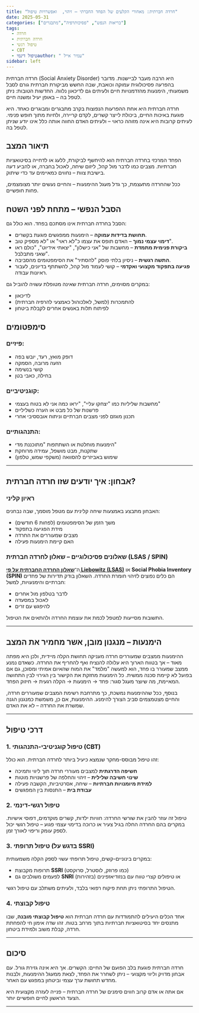 ```yaml
---
title: "חרדה חברתית: מאחורי הקלעים של הפחד החברתי – זיהוי,  ואפשרויות טיפול"
date: 2025-05-31
categories: ["בריאות הנפש", "פסיכותרפיה","מתבגרים"]
tags:
  - חרדה
  - חרדה חברתית
  - טיפול רגשי
  - CBT
  - טיפול דינמיauthor: " עמיר אייל"
sidebar: left
---
```


חרדה חברתית (Social Anxiety Disorder) היא הרבה מעבר לביישנות. מדובר בהפרעה פסיכולוגית עמוקה וכואבת, שבה החשש מביקורת חברתית גורם לסבל משמעותי, הימנעות מהזדמנויות חיים ולעיתים גם לדיכאון נלווה. החדשות הטובות: ניתן לטפל בה – באופן יעיל ומשנה חיים.

<!--more-->



חרדה חברתית היא אחת ההפרעות הנפוצות בקרב מתבגרים ומבוגרים כאחד. היא פוגעת באיכות החיים, ביכולת לייצר קשרים, לקדם קריירה, ולחיות מתוך חופש פנימי. לעיתים קרובות היא אינה מזוהה כראוי – ולעיתים האדם החווה אותה כלל אינו יודע שניתן לטפל בה.

## תיאור המצב

הפחד המרכזי בחרדה חברתית הוא להיחשף לביקורת, ללעג או לדחייה בסיטואציות חברתיות. מצבים כמו לדבר מול קהל, ליזום שיחה, לאכול בחברה, או להביע דעה בישיבת צוות – נחווים כמאיימים עד כדי שיתוק.  

ככל שהחרדה מתעצמת, כך גדל מעגל ההימנעות – והחיים נעשים יותר מצומצמים, פחות חופשיים.

## הסבל הנפשי – מתחת לפני השטח

הסבל בחרדה חברתית אינו מסתכם בפחד. הוא כולל גם:
- **תחושת בדידות עמוקה** – הימנעות ממפגשים פוגעת בקשרים.
- **דימוי עצמי נמוך** – האדם תופס את עצמו כ"לא ראוי" או "לא מספיק טוב".
- **ביקורת פנימית מתמדת** – מחשבות של "אני כישלון", "יצאתי אידיוט", "כולם ראו שאני מתבלבל".
- **התשה רגשית** – ניסיון בלתי פוסק "להסתיר" את הסימפטומים מהסביבה.
- **פגיעה בתפקוד מקצועי ואקדמי** – קושי לעמוד מול קהל, להשתתף בדיונים, לעבור ראיונות עבודה.

במקרים מסוימים, חרדה חברתית שאינה מטופלת עשויה להוביל גם:
- לדיכאון
- להתמכרות (למשל, לאלכוהול כאמצעי להרפיה חברתית)
- לפיתוח תלות באנשים אחרים לקבלת ביטחון

## סימפטומים

### פיזיים:
- דופק מואץ, רעד, יובש בפה
- הזעה מרובה, הסמקה
- קושי בנשימה
- בחילה, כאבי בטן

### קוגניטיביים:
- מחשבות שליליות כמו "יצחקו עליי", "יראו כמה אני לא בטוח בעצמי"
- פרשנות של כל מבט או הערה כשליליים
- תכנון מוגזם לפני מצבים חברתיים וניתוח אובססיבי אחרי

### התנהגותיים:
- הימנעות מוחלטת או השתתפות "מתוכננת מדי"
- שתקנות, מבט מושפל, עמידה מרוחקת
- שימוש באביזרים להסוואה (משקפי שמש, טלפון)

---


## אבחון: איך יודעים שזו חרדה חברתית?

### ראיון קליני

האבחון מתבצע באמצעות שיחה קלינית עם מטפל מוסמך, שבה נבחנים:
- משך הזמן של הסימפטומים (לפחות 6 חודשים)
- מידת הפגיעה בתפקוד
- מצבים שמעוררים את החרדה
- האם קיימת הימנעות פעילה

### שאלונים פסיכולוגיים – **שאלון  לחרדה חברתית (LSAS / SPIN)**

ה־**[שאלון החרדה החברתית על פי Liebowitz (LSAS)](/questionnaires/anxiety/)** או **Social Phobia Inventory (SPIN)** הם כלים נפוצים לזיהוי חומרת החרדה. השאלון בודק תדירות של פחדים חברתיים והימנעויות, למשל:
- לדבר בטלפון מול אחרים
- לאכול במסעדה
- להיפגש עם זרים

התשובות מסייעות למטפל לכמת את עוצמת החרדה ולהתאים את הטיפול.

---

##  הימנעות – מנגנון מובן, אשר מחמיר את המצב

ההימנעות ממצבים שמעוררים חרדה מעניקה תחושת הקלה מיידית, ולכן היא מפתה מאוד – אך בטווח הארוך היא עלולה להנציח ואף להחריף את החרדה. כשאדם נמנע ממצב שמעורר בו פחד, הוא למעשה "מלמד" את המוח שהאיום אמיתי ומסוכן, גם אם בפועל לא קיימת סכנה ממשית. כל הימנעות מחזקת את הקישור בין הגירוי לבין התחושה המאיימת, מה שיוצר מעגל סגור: פחד → הימנעות → הקלה רגעית → חיזוק הפחד.

בנוסף, ככל שההימנעות נמשכת, כך מתרחבת רשימת המצבים שמעוררים חרדה, והחיים מצטמצמים סביב הצורך להימנע. ההימנעות, אם כן, משמשת כמנגנון הגנה שמשרת את החרדה – לא את האדם.

---

## דרכי טיפול

### 1. טיפול קוגניטיבי-התנהגותי (CBT)

זהו טיפול מבוסס-מחקר שנמצא כיעיל ביותר לחרדה חברתית. הוא כולל:
- **חשיפה הדרגתית** למצבים מעוררי חרדה תוך ליווי ותמיכה
- **שינוי חשיבה שלילית** – זיהוי והחלפה של פרשנויות מוטות
- **למידת מיומנויות חברתיות** – שיחה, אסרטיביות, הקשבה פעילה
- **עבודת בית** – התנסות בין המפגשים

### 2. טיפול רגשי-דינמי

טיפול זה עוזר להבין את שורשי החרדה: חוויות ילדות, קשרים מוקדמים, דפוסי אישיות. במקרים בהם החרדה החלה בגיל צעיר או כרוכה בדימוי עצמי פגוע – טיפול רגשי יכול לספק עומק וריפוי לאורך זמן.

### 3. טיפול תרופתי (בדגש על SSRI)

במקרים בינוניים-קשים, טיפול תרופתי עשוי לספק הקלה משמעותית:
- תרופות מקבוצת **SSRI** (כמו פרוזק, לוסטרל, סרוקסט)
- לפעמים משולבים גם **SNRI** או טיפולים קצרי טווח עם בנזודיאזפינים (בזהירות)

הטיפול התרופתי ניתן תחת פיקוח רפואי בלבד, ולעיתים משתלב עם טיפול רגשי.

### 4. טיפול קבוצתי

אחד הכלים היעילים להתמודדות עם חרדה חברתית הוא **טיפול קבוצתי מובנה**, שבו מתנסים יחד בסיטואציות חברתיות בתוך מרחב בטוח. זהו שדה אימון חי להפחתת חרדה, קבלת משוב ולמידת ביטחון.

---

## סיכום

חרדה חברתית פוגעת בלב הפועם של החיים: הקשרים. אך היא אינה גזירת גורל. עם אבחון מדויק וליווי מקצועי – ניתן לשחרר את הפחד, לצאת ממעגל ההימנעות, ולבנות מחדש תחושת ערך עצמי וביטחון במפגש עם האחר.  

אם אתה או אדם קרוב חווים סימנים של חרדה חברתית – פנייה לעזרה מקצועית היא הצעד הראשון לחיים חופשיים יותר.

---

